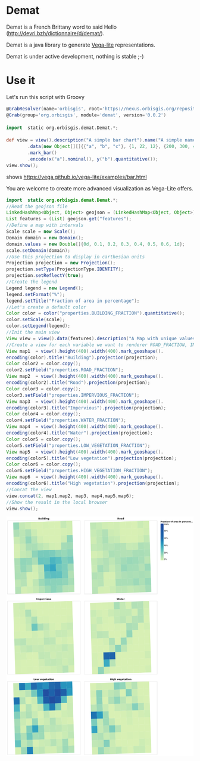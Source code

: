 # Demat



Demat is a French Brittany word to said Hello (http://devri.bzh/dictionnaire/d/demat/).

Demat is a java library to generate [Vega-lite](https://vega.github.io/vega-lite/) representations.


Demat is under active development, nothing is stable ;-)


# Use it

Let's run this script with Groovy

```groovy
@GrabResolver(name='orbisgis', root='https://nexus.orbisgis.org/repository/orbisgis/')
@Grab(group='org.orbisgis', module='demat', version='0.0.2')

import  static org.orbisgis.demat.Demat.*;

def view = view().description("A simple bar chart").name("A simple name")
        .data(new Object[][]{{"a", "b", "c"}, {1, 22, 12}, {200, 300, 400}})
        .mark_bar()
        .encode(x("a").nominal(), y("b").quantitative());
view.show();

```

shows https://vega.github.io/vega-lite/examples/bar.html



You are welcome to create more advanced visualization as Vega-Lite offers.



```java
import  static org.orbisgis.demat.Demat.*;
//Read the geojson file
LinkedHashMap<Object, Object> geojson = (LinkedHashMap<Object, Object>) Read.json("grid_indicators.geojson"));
List features = (List) geojson.get("features");
//Define a map with intervals
Scale scale = new Scale();
Domain domain = new Domain();
domain.values = new Double[]{0d, 0.1, 0.2, 0.3, 0.4, 0.5, 0.6, 1d};
scale.setDomain(domain);
//Use this projection to display in carthesian units
Projection projection = new Projection();
projection.setType(ProjectionType.IDENTITY);
projection.setReflectY(true);
//Create the legend
Legend legend = new Legend();
legend.setFormat("%");
legend.setTitle("Fraction of area in percentage");
//Let's create a default color
Color color = color("properties.BUILDING_FRACTION").quantitative();
color.setScale(scale);
color.setLegend(legend);
//Init the main view
View view = view().data(features).description("A Map with unique values");
//Create a view for each variable we want to renderer ROAD_FRACTION, IMPERVIOUS_FRACTION...
View map1  = view().height(400).width(400).mark_geoshape().
encoding(color).title("Building").projection(projection);
Color color2 = color.copy();
color2.setField("properties.ROAD_FRACTION");
View map2  = view().height(400).width(400).mark_geoshape().
encoding(color2).title("Road").projection(projection);
Color color3 = color.copy();
color3.setField("properties.IMPERVIOUS_FRACTION");
View map3  = view().height(400).width(400).mark_geoshape().
encoding(color3).title("Impervious").projection(projection);
Color color4 = color.copy();
color4.setField("properties.WATER_FRACTION");
View map4  = view().height(400).width(400).mark_geoshape().
encoding(color4).title("Water").projection(projection);
Color color5 = color.copy();
color5.setField("properties.LOW_VEGETATION_FRACTION");
View map5  = view().height(400).width(400).mark_geoshape().
encoding(color5).title("Low vegetation").projection(projection);
Color color6 = color.copy();
color6.setField("properties.HIGH_VEGETATION_FRACTION");
View map6  = view().height(400).width(400).mark_geoshape().
encoding(color6).title("High vegetation").projection(projection);
//Concat the view
view.concat(2, map1,map2, map3, map4,map5,map6);
//Show the result in the local browser
view.show();
```

![Demat multiple maps](demat_concat_maps.png)

